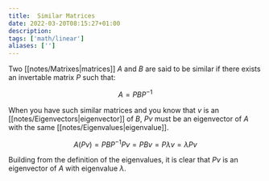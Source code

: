```yaml
---
title:  Similar Matrices
date: 2022-03-20T08:15:27+01:00
description: 
tags: ['math/linear']
aliases: ['']
---
```

Two [[notes/Matrixes|matrices]] $A$ and $B$ are said to be similar if there exists an invertable matrix $P$ such that:

$$
A = PBP^{-1}
$$

When you have such similar matrices and you know that $v$ is an [[notes/Eigenvectors|eigenvector]] of $B$, $Pv$ must be an eigenvector of $A$ with the same [[notes/Eigenvalues|eigenvalue]].

$$
A(Pv) = PBP^{-1}Pv = PBv = P\lambda v = \lambda Pv
$$

Building from the definition of the eigenvalues, it is clear that $Pv$ is an eigenvector of $A$ with eigenvalue $\lambda$.